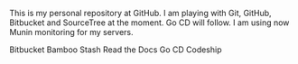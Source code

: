 This is my personal repository at GitHub. I am playing with Git, GitHub, Bitbucket and SourceTree at the moment. Go CD will follow. I am using now Munin monitoring for my servers.

Bitbucket
Bamboo
Stash
Read the Docs
Go CD
Codeship
